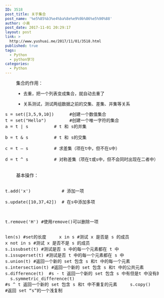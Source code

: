 ```yaml
---
ID: 3518
post_title: 关于集合
post_name: '%e5%85%b3%e4%ba%8e%e9%9b%86%e5%90%88'
author: 小奥
post_date: 2017-11-01 20:29:17
layout: post
link: >
  http://www.yushuai.me/2017/11/01/3518.html
published: true
tags:
  - Python
  - python学习
categories:
  - Python
---
```

<p style="margin:0in;margin-left:.375in;font-family:微软雅黑;font-size:11.0pt">集合的作用：</p><ul style="margin-left:.375in;direction:ltr;unicode-bidi:embed;
 margin-top:0in;margin-bottom:0in" class=" list-paddingleft-2"><li><p><span style="font-family:&quot;Microsoft YaHei&quot;;font-size:10.5pt;background:white">去重，把一个列表变成集合，就自动去重了</span></p></li><li><p><span style="font-family:&quot;Microsoft YaHei&quot;;font-size:10.5pt;background:white">关系测试，测试两组数据之前的交集、差集、并集等关系</span></p></li></ul><p style="margin:0in;margin-left:.375in;font-size:11.0pt"><span style="font-family:&quot;Times New Roman&quot;"></span></p><pre class="brush:python;toolbar:false">s&nbsp;=&nbsp;set([3,5,9,10])&nbsp;&nbsp;&nbsp;&nbsp;&nbsp;&nbsp;#创建一个数值集合&nbsp;
t&nbsp;=&nbsp;set(&quot;Hello&quot;)&nbsp;&nbsp;&nbsp;&nbsp;&nbsp;&nbsp;&nbsp;&nbsp;&nbsp;#创建一个唯一字符的集合&nbsp;
a&nbsp;=&nbsp;t&nbsp;|&nbsp;s&nbsp;&nbsp;&nbsp;&nbsp;&nbsp;&nbsp;&nbsp;&nbsp;&nbsp;&nbsp;#&nbsp;t&nbsp;和&nbsp;s的并集&nbsp;&nbsp;
&nbsp;
b&nbsp;=&nbsp;t&nbsp;&amp;&nbsp;s&nbsp;&nbsp;&nbsp;&nbsp;&nbsp;&nbsp;&nbsp;&nbsp;&nbsp;&nbsp;#&nbsp;t&nbsp;和&nbsp;s的交集&nbsp;&nbsp;
&nbsp;
c&nbsp;=&nbsp;t&nbsp;–&nbsp;s&nbsp;&nbsp;&nbsp;&nbsp;&nbsp;&nbsp;&nbsp;&nbsp;&nbsp;&nbsp;#&nbsp;求差集（项在t中，但不在s中）&nbsp;&nbsp;
&nbsp;
d&nbsp;=&nbsp;t&nbsp;^&nbsp;s&nbsp;&nbsp;&nbsp;&nbsp;&nbsp;&nbsp;&nbsp;&nbsp;&nbsp;&nbsp;#&nbsp;对称差集（项在t或s中，但不会同时出现在二者中）</pre><p style="margin:0in;margin-left:.375in;font-size:11.0pt"><span style="font-family:&quot;Times New Roman&quot;"></span><br/></p><p style="margin:0in;margin-left:.375in;font-size:11.0pt"><span style="font-family:SimSun">基本操作：</span><span style="font-family:&quot;Times New Roman&quot;">&nbsp; </span></p><p style="margin:0in;margin-left:.375in;font-family:&quot;Times New Roman&quot;;
font-size:11.0pt">&nbsp;</p><p style="margin:0in;margin-left:.375in;font-size:11.0pt"><span style="font-family:&quot;Times New Roman&quot;"></span></p><pre class="brush:python;toolbar:false">t.add(&#39;x&#39;)&nbsp;&nbsp;&nbsp;&nbsp;&nbsp;&nbsp;&nbsp;&nbsp;&nbsp;&nbsp;&nbsp;&nbsp;#&nbsp;添加一项&nbsp;&nbsp;
&nbsp;
s.update([10,37,42])&nbsp;&nbsp;#&nbsp;在s中添加多项</pre><p style="margin:0in;margin-left:.375in;font-size:11.0pt"><span style="font-family: &quot;Times New Roman&quot;; font-size: 11pt;">&nbsp;</span></p><pre class="brush:python;toolbar:false">t.remove(&#39;H&#39;)&nbsp;#使用remove()可以删除一项

len(s)&nbsp;#set的长度&nbsp;&nbsp;
&nbsp;
x&nbsp;in&nbsp;s&nbsp;#测试&nbsp;x&nbsp;是否是&nbsp;s&nbsp;的成员&nbsp;&nbsp;
&nbsp;
x&nbsp;not&nbsp;in&nbsp;s&nbsp;#测试&nbsp;x&nbsp;是否不是&nbsp;s&nbsp;的成员&nbsp;&nbsp;
&nbsp;
s.issubset(t)&nbsp;#测试是否&nbsp;s&nbsp;中的每一个元素都在&nbsp;t&nbsp;中&nbsp;&nbsp;
&nbsp;
s.issuperset(t)&nbsp;#测试是否&nbsp;t&nbsp;中的每一个元素都在&nbsp;s&nbsp;中&nbsp;&nbsp;
&nbsp;
s.union(t)&nbsp;#返回一个新的&nbsp;set&nbsp;包含&nbsp;s&nbsp;和t&nbsp;中的每一个元素&nbsp;&nbsp;
&nbsp;
s.intersection(t)&nbsp;#返回一个新的&nbsp;set&nbsp;包含&nbsp;s&nbsp;和t&nbsp;中的公共元素&nbsp;&nbsp;
&nbsp;
s.difference(t)&nbsp;
#s&nbsp;-&nbsp;t&nbsp;返回一个新的&nbsp;set&nbsp;包含&nbsp;s&nbsp;中有但是t&nbsp;中没有的元素&nbsp;&nbsp;
&nbsp;
s.symmetric_difference(t)&nbsp;
#s&nbsp;^&nbsp;t&nbsp;返回一个新的&nbsp;set&nbsp;包含&nbsp;s&nbsp;和t&nbsp;中不重复的元素&nbsp;&nbsp;
&nbsp;
s.copy()&nbsp;
#返回&nbsp;set&nbsp;“s”的一个浅复制</pre><p><br/></p>